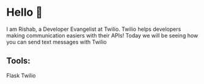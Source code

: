# Hello 👋

I am Rishab, a Developer Evangelist at Twilio.
Twilio helps developers making communication easiers with their APIs!
Today we will be seeing how you can send text messages with Twilio


## Tools:

Flask
Twilio